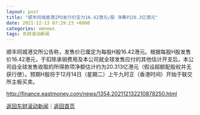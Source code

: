 ```yaml
---
layout: post
title: "顺丰同城香港IPO发行价定为16.42港元/股 净筹约20.3亿港元"
date: 2021-12-13 07:29:23 +0800
categories: emnews
tags: 东财滚动新闻
---
```


顺丰同城港交所公告称，发售价已厘定为每股H股16.42港元。根据每股H股发售价16.42港元，于扣除承销费用及本公司就全球发售应付的其他估计开支后，本公司自全球发售收取的所得款项净额估计约为20.313亿港元（假设超额配股权并无获行使）。预期H股将于12月14日（星期二）上午九时正（香港时间）开始于联交所主板买卖。

<http://finance.eastmoney.com/news/1354,202112132210878250.html>

[返回东财滚动新闻](//finews.withounder.com/emnews/)｜[返回首页](//finews.withounder.com/)